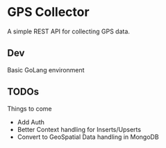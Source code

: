 # GPS Collector
A simple REST API for collecting GPS data.

## Dev
Basic GoLang environment

## TODOs
Things to come
 - Add Auth
 - Better Context handling for Inserts/Upserts
 - Convert to GeoSpatial Data handling in MongoDB
